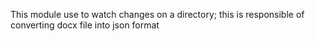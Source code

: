 This module use to watch changes on a directory;
this is responsible of converting docx file into json format
